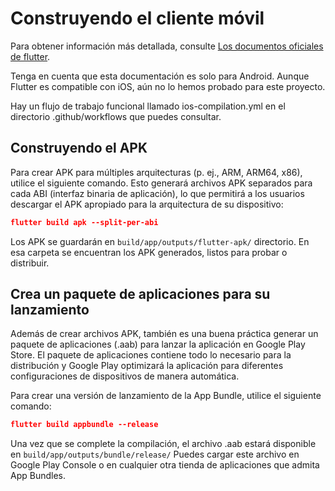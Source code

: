 <!-- markdownlint-disable MD033 MD042 -->

# Construyendo el cliente móvil

Para obtener información más detallada, consulte
[Los documentos oficiales de flutter](https://docs.flutter.dev/deployment/android#build-the-app-for-release).

<div class="warning">
Tenga en cuenta que esta documentación es solo para Android. 
Aunque Flutter es compatible con iOS, aún no lo hemos probado para este proyecto.

Hay un flujo de trabajo funcional llamado ios-compilation.yml en el directorio
.github/workflows que puedes consultar.
</div>

## Construyendo el APK

Para crear APK para múltiples arquitecturas (p. ej., ARM, ARM64, x86), utilice el siguiente comando. Esto generará archivos APK separados para cada ABI (interfaz binaria de aplicación), lo que permitirá a los usuarios descargar el APK apropiado para la arquitectura de su dispositivo:

```json
flutter build apk --split-per-abi
```

Los APK se guardarán en `build/app/outputs/flutter-apk/` directorio. En esa carpeta se encuentran los APK generados, listos para probar o distribuir.

## Crea un paquete de aplicaciones para su lanzamiento

Además de crear archivos APK, también es una buena práctica generar un paquete de aplicaciones (.aab) para lanzar la aplicación en Google Play Store. El paquete de aplicaciones contiene todo lo necesario para la distribución y Google Play optimizará la aplicación para diferentes configuraciones de dispositivos de manera automática.

Para crear una versión de lanzamiento de la App Bundle, utilice el siguiente comando:

```json
flutter build appbundle --release
```

Una vez que se complete la compilación, el archivo .aab estará disponible en `build/app/outputs/bundle/release/` Puedes cargar este archivo en Google Play Console o en cualquier otra tienda de aplicaciones que admita App Bundles.
